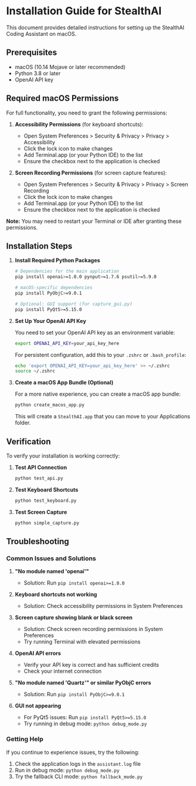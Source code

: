 # Installation Guide for StealthAI

This document provides detailed instructions for setting up the StealthAI Coding Assistant on macOS.

## Prerequisites

- macOS (10.14 Mojave or later recommended)
- Python 3.8 or later
- OpenAI API key

## Required macOS Permissions

For full functionality, you need to grant the following permissions:

1. **Accessibility Permissions** (for keyboard shortcuts):
   - Open System Preferences > Security & Privacy > Privacy > Accessibility
   - Click the lock icon to make changes
   - Add Terminal.app (or your Python IDE) to the list
   - Ensure the checkbox next to the application is checked

2. **Screen Recording Permissions** (for screen capture features):
   - Open System Preferences > Security & Privacy > Privacy > Screen Recording
   - Click the lock icon to make changes
   - Add Terminal.app (or your Python IDE) to the list
   - Ensure the checkbox next to the application is checked

**Note:** You may need to restart your Terminal or IDE after granting these permissions.

## Installation Steps

1. **Install Required Python Packages**

   ```bash
   # Dependencies for the main application
   pip install openai>=1.0.0 pynput>=1.7.6 psutil>=5.9.0
   
   # macOS-specific dependencies
   pip install PyObjC>=9.0.1
   
   # Optional: GUI support (for capture_gui.py)
   pip install PyQt5>=5.15.0
   ```

2. **Set Up Your OpenAI API Key**

   You need to set your OpenAI API key as an environment variable:

   ```bash
   export OPENAI_API_KEY=your_api_key_here
   ```

   For persistent configuration, add this to your `.zshrc` or `.bash_profile`:

   ```bash
   echo 'export OPENAI_API_KEY=your_api_key_here' >> ~/.zshrc
   source ~/.zshrc
   ```

3. **Create a macOS App Bundle (Optional)**

   For a more native experience, you can create a macOS app bundle:

   ```bash
   python create_macos_app.py
   ```

   This will create a `StealthAI.app` that you can move to your Applications folder.

## Verification

To verify your installation is working correctly:

1. **Test API Connection**

   ```bash
   python test_api.py
   ```

2. **Test Keyboard Shortcuts**

   ```bash
   python test_keyboard.py
   ```

3. **Test Screen Capture**

   ```bash
   python simple_capture.py
   ```

## Troubleshooting

### Common Issues and Solutions

1. **"No module named 'openai'"**
   - Solution: Run `pip install openai>=1.0.0`

2. **Keyboard shortcuts not working**
   - Solution: Check accessibility permissions in System Preferences

3. **Screen capture showing blank or black screen**
   - Solution: Check screen recording permissions in System Preferences
   - Try running Terminal with elevated permissions

4. **OpenAI API errors**
   - Verify your API key is correct and has sufficient credits
   - Check your internet connection

5. **"No module named 'Quartz'" or similar PyObjC errors**
   - Solution: Run `pip install PyObjC>=9.0.1`

6. **GUI not appearing**
   - For PyQt5 issues: Run `pip install PyQt5>=5.15.0`
   - Try running in debug mode: `python debug_mode.py`

### Getting Help

If you continue to experience issues, try the following:

1. Check the application logs in the `assistant.log` file
2. Run in debug mode: `python debug_mode.py`
3. Try the fallback CLI mode: `python fallback_mode.py`